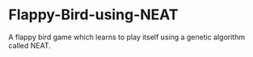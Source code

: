 # Flappy-Bird-using-NEAT
A flappy bird game which learns to play itself using a genetic algorithm called NEAT.
